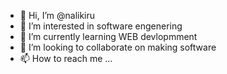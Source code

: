- 👋 Hi, I’m @nalikiru
- 👀 I’m interested in software engenering
- 🌱 I’m currently learning WEB devlopmment
- 💞️ I’m looking to collaborate on making software
- 📫 How to reach me ...

<!---
nalikiru/nalikiru is a ✨ special ✨ repository because its `README.md` (this file) appears on your GitHub profile.
You can click the Preview link to take a look at your changes.
--->
